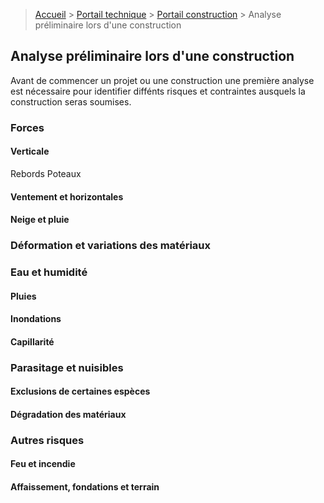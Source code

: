 > [Accueil](../../) > [Portail technique](../) > [Portail construction](./) > Analyse préliminaire lors d'une construction

## Analyse préliminaire lors d'une construction

Avant de commencer un projet ou une construction une première analyse est nécessaire pour identifier diffénts risques et contraintes ausquels la construction seras soumises. 

### Forces

#### Verticale

Rebords
Poteaux

#### Ventement et horizontales

#### Neige et pluie

### Déformation et variations des matériaux

### Eau et humidité

#### Pluies

#### Inondations

#### Capillarité 

### Parasitage et nuisibles

#### Exclusions de certaines espèces

#### Dégradation des matériaux

### Autres risques

#### Feu et incendie

#### Affaissement, fondations et terrain